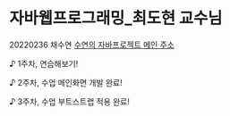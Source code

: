 # 자바웹프로그래밍_최도현 교수님
20220236 채수연
[수연의 자바프로젝트 메인 주소](https://github.com/chaesuyeon/JAVA20220236)

♪ 1주차, 연습해보기!

♪ 2주차, 수업 메인화면 개발 완료!

♪ 3주차, 수업 부트스트랩 적용 완료!
